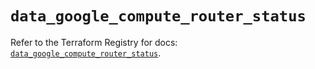 # `data_google_compute_router_status`

Refer to the Terraform Registry for docs: [`data_google_compute_router_status`](https://registry.terraform.io/providers/drfaust92/google/4.16.4/docs/data-sources/compute_router_status).
